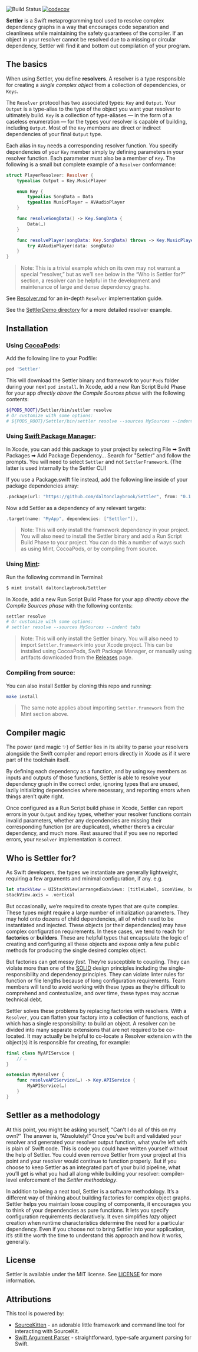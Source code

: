 ![Build Status](https://github.com/daltonclaybrook/Settler/workflows/Swift/badge.svg)
[![codecov](https://codecov.io/gh/daltonclaybrook/Settler/branch/main/graph/badge.svg)](https://codecov.io/gh/daltonclaybrook/Settler)

**Settler** is a Swift metaprogramming tool used to resolve complex dependency graphs in a way that encourages code separation and cleanliness while maintaining the safety guarantees of the compiler. If an object in your resolver cannot be resolved due to a missing or circular dependency, Settler will find it and bottom out compilation of your program.

## The basics

When using Settler, you define **resolvers**. A resolver is a type responsible for creating a _single complex object_ from a collection of dependencies, or `Keys`.

The `Resolver` protocol has two associated types: `Key` and `Output`. Your `Output` is a type-alias to the type of the object you want your resolver to ultimately build. `Key` is a collection of type-aliases — in the form of a caseless enumeration — for the types your resolver is capable of building, including `Output`. Most of the `Key` members are direct or indirect dependencies of your final `Output` type.

Each alias in `Key` needs a corresponding resolver function. You specify dependencies of your `Key` member simply by defining parameters in your resolver function. Each parameter must also be a member of `Key`. The following is a small but complete example of a `Resolver` conformance:

```swift
struct PlayerResolver: Resolver {
    typealias Output = Key.MusicPlayer

    enum Key {
        typealias SongData = Data
        typealias MusicPlayer = AVAudioPlayer
    }

    func resolveSongData() -> Key.SongData {
        Data(…)
    }

    func resolvePlayer(songData: Key.SongData) throws -> Key.MusicPlayer {
        try AVAudioPlayer(data: songData)
    }
}
```

>Note: This is a trivial example which on its own may not warrant a special “resolver,” but as we’ll see below in the “Who is Settler for?” section, a resolver can be helpful in the development and maintenance of large and dense dependency graphs.

See [Resolver.md](https://github.com/daltonclaybrook/Settler/blob/main/Resolver.md) for an in-depth `Resolver` implementation guide.

See the [SettlerDemo directory](https://github.com/daltonclaybrook/Settler/tree/main/Sources/SettlerDemo) for a more detailed resolver example.

## Installation

### Using [CocoaPods](https://cocoapods.org/):

Add the following line to your Podfile:

```ruby
pod 'Settler'
```

This will download the Settler binary and framework to your `Pods` folder during your next `pod install`. In Xcode, add a new Run Script Build Phase for your app _directly above the Compile Sources phase_ with the following contents:

```bash
${PODS_ROOT}/Settler/bin/settler resolve
# Or customize with some options:
# ${PODS_ROOT}/Settler/bin/settler resolve --sources MySources --indent tabs
```

### Using [Swift Package Manager](https://swift.org/package-manager/):

In Xcode, you can add this package to your project by selecting File ➡ Swift Packages ➡ Add Package Dependency… Search for "Settler" and follow the prompts. You will need to select `Settler` and not `SettlerFramework`. (The latter is used internally by the Settler CLI)

If you use a Package.swift file instead, add the following line inside of your package dependencies array:

```swift
.package(url: "https://github.com/daltonclaybrook/Settler", from: "0.1.0"),
```

Now add Settler as a dependency of any relevant targets:

```swift
.target(name: "MyApp", dependencies: ["Settler"]),
```

>Note: This will only install the framework dependency in your project. You will also need to install the Settler binary and add a Run Script Build Phase to your project. You can do this a number of ways such as using Mint, CocoaPods, or by compiling from source.

### Using [Mint](https://github.com/yonaskolb/mint):

Run the following command in Terminal:

```bash
$ mint install daltonclaybrook/Settler
```

In Xcode, add a new Run Script Build Phase for your app _directly above the Compile Sources phase_ with the following contents:

```bash
settler resolve
# Or customize with some options:
# settler resolve --sources MySources --indent tabs
```

>Note: This will only install the Settler binary. You will also need to import `Settler.framework` into your Xcode project. This can be installed using CocoaPods, Swift Package Manager, or manually using artifacts downloaded from the [Releases](https://github.com/daltonclaybrook/Settler/releases) page.

### Compiling from source:

You can also install Settler by cloning this repo and running:

```bash
make install
```

>The same note applies about importing `Settler.framework` from the Mint section above.

## Compiler magic

The power (and magic ✨) of Settler lies in its ability to parse your resolvers alongside the Swift compiler and report errors directly in Xcode as if it were part of the toolchain itself.

By defining each dependency as a function, and by using `Key` members as inputs and outputs of those functions, Settler is able to resolve your dependency graph in the correct order, ignoring types that are unused, lazily initializing dependencies where necessary, and reporting errors when things aren’t quite right.

Once configured as a Run Script build phase in Xcode, Settler can report errors in your `Output` and `Key` types, whether your resolver functions contain invalid parameters, whether any dependencies are missing their corresponding function (or are duplicated), whether there’s a circular dependency, and much more. Rest assured that if you see no reported errors, your `Resolver` implementation is correct.

## Who is Settler for?

As Swift developers, the types we instantiate are generally lightweight, requiring a few arguments and minimal configuration, if any. e.g.

```swift
let stackView = UIStackView(arrangedSubviews: [titleLabel, iconView, button])
stackView.axis = .vertical
```

But occasionally, we’re required to create types that are quite complex. These types might require a large number of initialization parameters. They may hold onto dozens of child dependencies, all of which need to be instantiated and injected. These objects (or their dependencies) may have complex configuration requirements. In these cases, we tend to reach for **factories** or **builders**. These are helpful types that encapsulate the logic of creating and configuring all these objects and expose only a few public methods for producing the single desired complex object.

But factories can get messy _fast_. They’re susceptible to coupling. They can violate more than one of the [SOLID](https://en.wikipedia.org/wiki/SOLID) design principles including the single-responsibility and dependency principles. They can violate linter rules for function or file lengths because of long configuration requirements. Team members will tend to avoid working with these types as they’re difficult to comprehend and contextualize, and over time, these types may accrue technical debt.

Settler solves these problems by replacing factories with resolvers. With a `Resolver`, you can flatten your factory into a collection of functions, each of which has a single responsibility: to build an object. A resolver can be divided into many separate extensions that are not required to be co-located. It may actually be helpful to co-locate a Resolver extension with the object(s) it is responsible for creating, for example:

```swift
final class MyAPIService {
    // …
}

extension MyResolver {
    func resolveAPIService(…) -> Key.APIService {
        MyAPIService(…)
    }
}
```

## Settler as a methodology

At this point, you might be asking yourself, “Can’t I do all of this on my own?” The answer is, “Absolutely!” Once you've built and validated your resolver and generated your resolver output function, what you’re left with is plain ol’ Swift code. This is code you could have written yourself without the help of Settler. You could even remove Settler from your project at this point and your resolver would continue to function properly. But if you choose to keep Settler as an integrated part of your build pipeline, what you’ll get is what you had all along while building your resolver: compiler-level enforcement of the _Settler methodology_.

In addition to being a neat tool, Settler is a software methodology. It’s a different way of thinking about building factories for complex object graphs. Settler helps you maintain loose coupling of components, it encourages you to think of your dependencies as pure functions. It lets you specify configuration requirements declaratively. It even simplifies _lazy_ object creation when runtime characteristics determine the need for a particular dependency. Even if you choose not to bring Settler into your application, it’s still the worth the time to understand this approach and how it works, generally.

## License

Settler is available under the MIT license. See [LICENSE](https://github.com/daltonclaybrook/Settler/blob/main/LICENSE) for more information.

## Attributions

This tool is powered by:

* [SourceKitten](https://github.com/jpsim/SourceKitten) - an adorable little framework and command line tool for interacting with SourceKit.
* [Swift Argument Parser](https://github.com/apple/swift-argument-parser) - straightforward, type-safe argument parsing for Swift.
